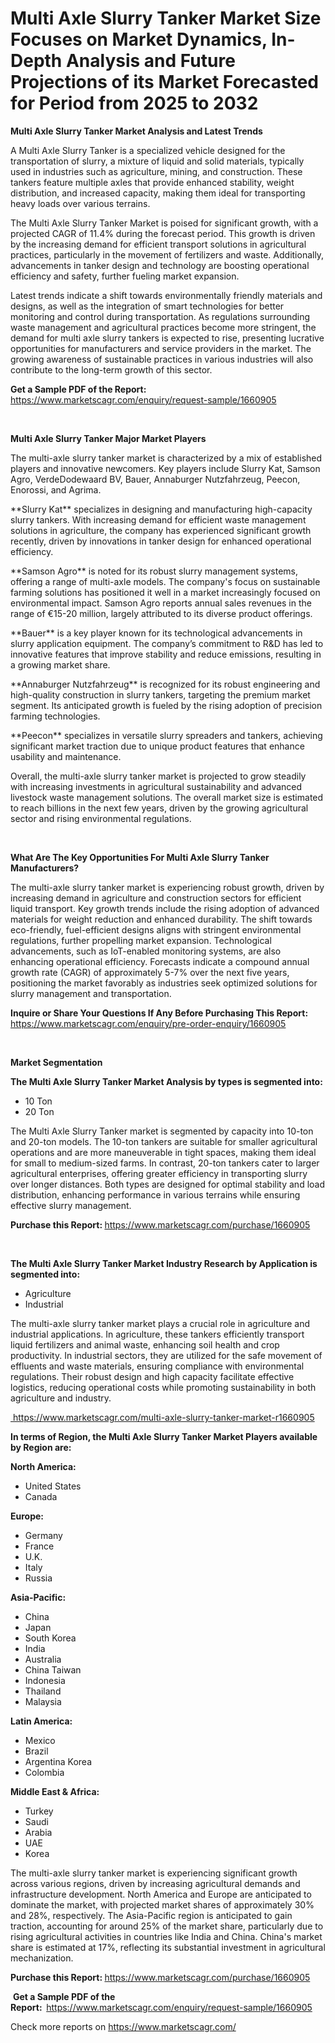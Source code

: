 <p><h1>Multi Axle Slurry Tanker Market Size Focuses on Market Dynamics, In-Depth Analysis and Future Projections of its Market Forecasted for Period from 2025 to 2032</h1></p><p><strong>Multi Axle Slurry Tanker Market Analysis and Latest Trends</strong></p>
<p><p>A Multi Axle Slurry Tanker is a specialized vehicle designed for the transportation of slurry, a mixture of liquid and solid materials, typically used in industries such as agriculture, mining, and construction. These tankers feature multiple axles that provide enhanced stability, weight distribution, and increased capacity, making them ideal for transporting heavy loads over various terrains.</p><p>The Multi Axle Slurry Tanker Market is poised for significant growth, with a projected CAGR of 11.4% during the forecast period. This growth is driven by the increasing demand for efficient transport solutions in agricultural practices, particularly in the movement of fertilizers and waste. Additionally, advancements in tanker design and technology are boosting operational efficiency and safety, further fueling market expansion.</p><p>Latest trends indicate a shift towards environmentally friendly materials and designs, as well as the integration of smart technologies for better monitoring and control during transportation. As regulations surrounding waste management and agricultural practices become more stringent, the demand for multi axle slurry tankers is expected to rise, presenting lucrative opportunities for manufacturers and service providers in the market. The growing awareness of sustainable practices in various industries will also contribute to the long-term growth of this sector.</p></p>
<p><strong>Get a Sample PDF of the Report:&nbsp;</strong> <a href="https://www.marketscagr.com/enquiry/request-sample/1660905?utm_campaign=1895&utm_medium=2&utm_source=Github&utm_content=ia&utm_term=17012025&utm_id=multi-axle-slurry-tanker">https://www.marketscagr.com/enquiry/request-sample/1660905</a></p>
<p>&nbsp;</p>
<p><strong>Multi Axle Slurry Tanker Major Market Players</strong></p>
<p><p>The multi-axle slurry tanker market is characterized by a mix of established players and innovative newcomers. Key players include Slurry Kat, Samson Agro, VerdeDodewaard BV, Bauer, Annaburger Nutzfahrzeug, Peecon, Enorossi, and Agrima.</p><p>**Slurry Kat** specializes in designing and manufacturing high-capacity slurry tankers. With increasing demand for efficient waste management solutions in agriculture, the company has experienced significant growth recently, driven by innovations in tanker design for enhanced operational efficiency.</p><p>**Samson Agro** is noted for its robust slurry management systems, offering a range of multi-axle models. The company's focus on sustainable farming solutions has positioned it well in a market increasingly focused on environmental impact. Samson Agro reports annual sales revenues in the range of €15-20 million, largely attributed to its diverse product offerings.</p><p>**Bauer** is a key player known for its technological advancements in slurry application equipment. The company’s commitment to R&D has led to innovative features that improve stability and reduce emissions, resulting in a growing market share.</p><p>**Annaburger Nutzfahrzeug** is recognized for its robust engineering and high-quality construction in slurry tankers, targeting the premium market segment. Its anticipated growth is fueled by the rising adoption of precision farming technologies.</p><p>**Peecon** specializes in versatile slurry spreaders and tankers, achieving significant market traction due to unique product features that enhance usability and maintenance. </p><p>Overall, the multi-axle slurry tanker market is projected to grow steadily with increasing investments in agricultural sustainability and advanced livestock waste management solutions. The overall market size is estimated to reach billions in the next few years, driven by the growing agricultural sector and rising environmental regulations.</p></p>
<p>&nbsp;</p>
<p><strong>What Are The Key Opportunities For Multi Axle Slurry Tanker Manufacturers?</strong></p>
<p><p>The multi-axle slurry tanker market is experiencing robust growth, driven by increasing demand in agriculture and construction sectors for efficient liquid transport. Key growth trends include the rising adoption of advanced materials for weight reduction and enhanced durability. The shift towards eco-friendly, fuel-efficient designs aligns with stringent environmental regulations, further propelling market expansion. Technological advancements, such as IoT-enabled monitoring systems, are also enhancing operational efficiency. Forecasts indicate a compound annual growth rate (CAGR) of approximately 5-7% over the next five years, positioning the market favorably as industries seek optimized solutions for slurry management and transportation.</p></p>
<p><strong>Inquire or Share Your Questions If Any Before Purchasing This Report:</strong> <a href="https://www.marketscagr.com/enquiry/pre-order-enquiry/1660905?utm_campaign=1895&utm_medium=2&utm_source=Github&utm_content=ia&utm_term=17012025&utm_id=multi-axle-slurry-tanker">https://www.marketscagr.com/enquiry/pre-order-enquiry/1660905</a></p>
<p>&nbsp;</p>
<p><strong>Market Segmentation</strong></p>
<p><strong>The Multi Axle Slurry Tanker Market Analysis by types is segmented into:</strong></p>
<p><ul><li>10 Ton</li><li>20 Ton</li></ul></p>
<p><p>The Multi Axle Slurry Tanker market is segmented by capacity into 10-ton and 20-ton models. The 10-ton tankers are suitable for smaller agricultural operations and are more maneuverable in tight spaces, making them ideal for small to medium-sized farms. In contrast, 20-ton tankers cater to larger agricultural enterprises, offering greater efficiency in transporting slurry over longer distances. Both types are designed for optimal stability and load distribution, enhancing performance in various terrains while ensuring effective slurry management.</p></p>
<p><strong>Purchase this Report:&nbsp;</strong><a href="https://www.marketscagr.com/purchase/1660905?utm_campaign=1895&utm_medium=2&utm_source=Github&utm_content=ia&utm_term=17012025&utm_id=multi-axle-slurry-tanker">https://www.marketscagr.com/purchase/1660905</a></p>
<p>&nbsp;</p>
<p><strong>The Multi Axle Slurry Tanker Market Industry Research by Application is segmented into:</strong></p>
<p><ul><li>Agriculture</li><li>Industrial</li></ul></p>
<p><p>The multi-axle slurry tanker market plays a crucial role in agriculture and industrial applications. In agriculture, these tankers efficiently transport liquid fertilizers and animal waste, enhancing soil health and crop productivity. In industrial sectors, they are utilized for the safe movement of effluents and waste materials, ensuring compliance with environmental regulations. Their robust design and high capacity facilitate effective logistics, reducing operational costs while promoting sustainability in both agriculture and industry.</p></p>
<p><a href="https://www.marketscagr.com/multi-axle-slurry-tanker-market-r1660905?utm_campaign=1895&utm_medium=2&utm_source=Github&utm_content=ia&utm_term=17012025&utm_id=multi-axle-slurry-tanker">&nbsp;https://www.marketscagr.com/multi-axle-slurry-tanker-market-r1660905</a></p>
<p><strong>In terms of Region, the Multi Axle Slurry Tanker Market Players available by Region are:</strong></p>
<p>
    <p> <strong> North America: </strong>
        <ul>
            <li>United States</li>
            <li>Canada</li>
        </ul>
        </p> 
    <p> <strong> Europe: </strong>
        <ul>
            <li>Germany</li>
            <li>France</li>
            <li>U.K.</li>
            <li>Italy</li>
            <li>Russia</li>
        </ul>
        </p> 
    <p> <strong> Asia-Pacific: </strong>
        <ul>
            <li>China</li>
            <li>Japan</li>
            <li>South Korea</li>
            <li>India</li>
            <li>Australia</li>
            <li>China Taiwan</li>
            <li>Indonesia</li>
            <li>Thailand</li>
            <li>Malaysia</li>
        </ul>
        </p> 
    <p> <strong> Latin America: </strong>
        <ul>
            <li>Mexico</li>
            <li>Brazil</li>
            <li>Argentina Korea</li>
            <li>Colombia</li>
        </ul>
        </p> 
    <p> <strong> Middle East & Africa: </strong>
        <ul>
            <li>Turkey</li>
            <li>Saudi</li>
            <li>Arabia</li>
            <li>UAE</li>
            <li>Korea</li>
        </ul>
    </p>
    </p>
<p><p>The multi-axle slurry tanker market is experiencing significant growth across various regions, driven by increasing agricultural demands and infrastructure development. North America and Europe are anticipated to dominate the market, with projected market shares of approximately 30% and 28%, respectively. The Asia-Pacific region is anticipated to gain traction, accounting for around 25% of the market share, particularly due to rising agricultural activities in countries like India and China. China's market share is estimated at 17%, reflecting its substantial investment in agricultural mechanization.</p></p>
<p><strong>Purchase this Report: </strong><a href="https://www.marketscagr.com/purchase/1660905?utm_campaign=1895&utm_medium=2&utm_source=Github&utm_content=ia&utm_term=17012025&utm_id=multi-axle-slurry-tanker">https://www.marketscagr.com/purchase/1660905</a></p>
<p>&nbsp;<strong>Get a Sample PDF of the Report:&nbsp;&nbsp;</strong><a href="https://www.marketscagr.com/enquiry/request-sample/1660905?utm_campaign=1895&utm_medium=2&utm_source=Github&utm_content=ia&utm_term=17012025&utm_id=multi-axle-slurry-tanker">https://www.marketscagr.com/enquiry/request-sample/1660905</a></p>
<p><strong></strong></p>
<p>Check more reports on <a href="https://www.marketscagr.com/?utm_campaign=1895&utm_medium=2&utm_source=Github&utm_content=ia&utm_term=17012025&utm_id=multi-axle-slurry-tanker">https://www.marketscagr.com/</a></p>